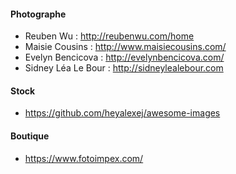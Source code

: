 #### Photographe
- Reuben Wu : http://reubenwu.com/home
- Maisie Cousins : http://www.maisiecousins.com/
- Evelyn Bencicova : http://evelynbencicova.com/
- Sidney Léa Le Bour : http://sidneylealebour.com

#### Stock
- https://github.com/heyalexej/awesome-images

#### Boutique
- https://www.fotoimpex.com/
